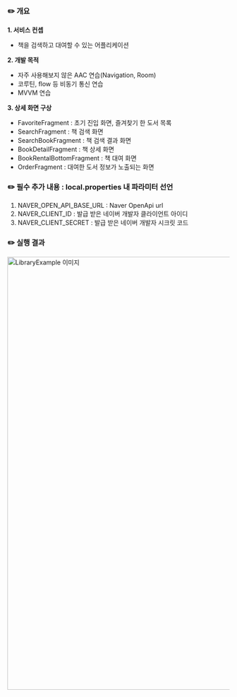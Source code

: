 ### ✏️ 개요
**1. 서비스 컨셉**
   - 책을 검색하고 대여할 수 있는 어플리케이션

**2. 개발 목적**
   - 자주 사용해보지 않은 AAC 연습(Navigation, Room)
   - 코루틴, flow 등 비동기 통신 연습
   - MVVM 연습

**3. 상세 화면 구상**
   - FavoriteFragment : 초기 진입 화면, 즐겨찾기 한 도서 목록
   - SearchFragment : 책 검색 화면
   - SearchBookFragment : 책 검색 결과 화면
   - BookDetailFragment : 책 상세 화면
   - BookRentalBottomFragment : 책 대여 화면
   - OrderFragment : 대여한 도서 정보가 노출되는 화면



### ✏️ 필수 추가 내용 : local.properties 내 파라미터 선언
1. NAVER_OPEN_API_BASE_URL : Naver OpenApi url
2. NAVER_CLIENT_ID : 발급 받은 네이버 개발자 클라이언트 아이디
3. NAVER_CLIENT_SECRET : 발급 받은 네이버 개발자 시크릿 코드


### ✏️ 실행 결과
<img width="980" alt="LibraryExample 이미지" src="https://github.com/user-attachments/assets/940edaa4-bd61-4872-aa80-11aef61cfe14">
